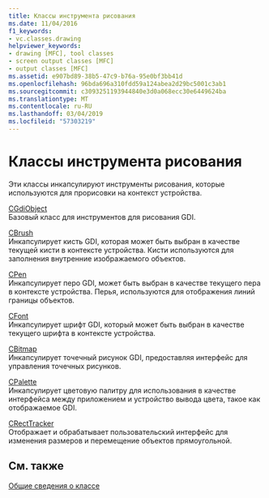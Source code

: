 ```yaml
---
title: Классы инструмента рисования
ms.date: 11/04/2016
f1_keywords:
- vc.classes.drawing
helpviewer_keywords:
- drawing [MFC], tool classes
- screen output classes [MFC]
- output classes [MFC]
ms.assetid: e907bd89-38b5-47c9-b76a-95e0bf3bb41d
ms.openlocfilehash: 96bda696a310fdd59a124abea2d29bc5001c3ab1
ms.sourcegitcommit: c3093251193944840e3d0a068ecc30e6449624ba
ms.translationtype: MT
ms.contentlocale: ru-RU
ms.lasthandoff: 03/04/2019
ms.locfileid: "57303219"
---
```

# <a name="drawing-tool-classes"></a>Классы инструмента рисования

Эти классы инкапсулируют инструменты рисования, которые используются для прорисовки на контекст устройства.

[CGdiObject](../mfc/reference/cgdiobject-class.md)<br/>
Базовый класс для инструментов для рисования GDI.

[CBrush](../mfc/reference/cbrush-class.md)<br/>
Инкапсулирует кисть GDI, которая может быть выбран в качестве текущей кисти в контексте устройства. Кисти используются для заполнения внутренние изображаемого объектов.

[CPen](../mfc/reference/cpen-class.md)<br/>
Инкапсулирует перо GDI, может быть выбран в качестве текущего пера в контексте устройства. Перья, используются для отображения линий границы объектов.

[CFont](../mfc/reference/cfont-class.md)<br/>
Инкапсулирует шрифт GDI, который может быть выбран в качестве текущего шрифта в контексте устройства.

[CBitmap](../mfc/reference/cbitmap-class.md)<br/>
Инкапсулирует точечный рисунок GDI, предоставляя интерфейс для управления точечных рисунков.

[CPalette](../mfc/reference/cpalette-class.md)<br/>
Инкапсулирует цветовую палитру для использования в качестве интерфейса между приложением и устройство вывода цвета, такое как отображаемое GDI.

[CRectTracker](../mfc/reference/crecttracker-class.md)<br/>
Отображает и обрабатывает пользовательский интерфейс для изменения размеров и перемещение объектов прямоугольной.

## <a name="see-also"></a>См. также

[Общие сведения о классе](../mfc/class-library-overview.md)

